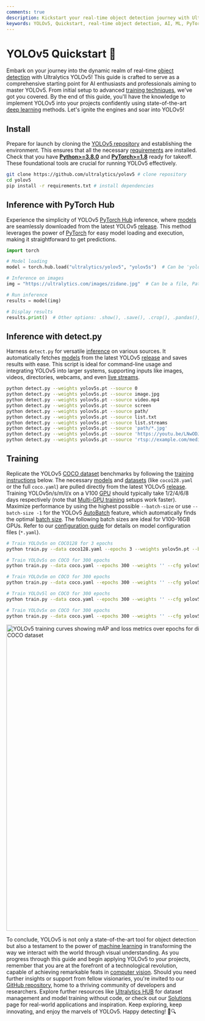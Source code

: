 ```yaml
---
comments: true
description: Kickstart your real-time object detection journey with Ultralytics YOLOv5! This guide covers installation, inference, and training to help you master YOLOv5 quickly.
keywords: YOLOv5, Quickstart, real-time object detection, AI, ML, PyTorch, inference, training, Ultralytics, machine learning, deep learning, PyTorch Hub, COCO dataset
---
```


# YOLOv5 Quickstart 🚀

Embark on your journey into the dynamic realm of real-time [object detection](https://www.ultralytics.com/glossary/object-detection) with Ultralytics YOLOv5! This guide is crafted to serve as a comprehensive starting point for AI enthusiasts and professionals aiming to master YOLOv5. From initial setup to advanced [training techniques](../../modes/train.md), we've got you covered. By the end of this guide, you'll have the knowledge to implement YOLOv5 into your projects confidently using state-of-the-art [deep learning](https://www.ultralytics.com/glossary/deep-learning-dl) methods. Let's ignite the engines and soar into YOLOv5!

## Install

Prepare for launch by cloning the [YOLOv5 repository](https://github.com/ultralytics/yolov5) and establishing the environment. This ensures that all the necessary [requirements](https://github.com/ultralytics/yolov5/blob/master/requirements.txt) are installed. Check that you have [**Python>=3.8.0**](https://www.python.org/) and [**PyTorch>=1.8**](https://pytorch.org/get-started/locally/) ready for takeoff. These foundational tools are crucial for running YOLOv5 effectively.

```bash
git clone https://github.com/ultralytics/yolov5 # clone repository
cd yolov5
pip install -r requirements.txt # install dependencies
```

## Inference with PyTorch Hub

Experience the simplicity of YOLOv5 [PyTorch Hub](./tutorials/pytorch_hub_model_loading.md) inference, where [models](https://github.com/ultralytics/yolov5/tree/master/models) are seamlessly downloaded from the latest YOLOv5 [release](https://github.com/ultralytics/yolov5/releases). This method leverages the power of [PyTorch](https://www.ultralytics.com/glossary/pytorch) for easy model loading and execution, making it straightforward to get predictions.

```python
import torch

# Model loading
model = torch.hub.load("ultralytics/yolov5", "yolov5s")  # Can be 'yolov5n' - 'yolov5x6', or 'custom'

# Inference on images
img = "https://ultralytics.com/images/zidane.jpg"  # Can be a file, Path, PIL, OpenCV, numpy, or list of images

# Run inference
results = model(img)

# Display results
results.print()  # Other options: .show(), .save(), .crop(), .pandas(), etc. Explore these in the Predict mode documentation.
```

## Inference with detect.py

Harness `detect.py` for versatile [inference](../../modes/predict.md) on various sources. It automatically fetches [models](https://github.com/ultralytics/yolov5/tree/master/models) from the latest YOLOv5 [release](https://github.com/ultralytics/yolov5/releases) and saves results with ease. This script is ideal for command-line usage and integrating YOLOv5 into larger systems, supporting inputs like images, videos, directories, webcams, and even [live streams](https://en.wikipedia.org/wiki/Streaming_media).

```bash
python detect.py --weights yolov5s.pt --source 0                              # webcam
python detect.py --weights yolov5s.pt --source image.jpg                      # image
python detect.py --weights yolov5s.pt --source video.mp4                      # video
python detect.py --weights yolov5s.pt --source screen                         # screenshot
python detect.py --weights yolov5s.pt --source path/                          # directory
python detect.py --weights yolov5s.pt --source list.txt                       # list of images
python detect.py --weights yolov5s.pt --source list.streams                   # list of streams
python detect.py --weights yolov5s.pt --source 'path/*.jpg'                   # glob pattern
python detect.py --weights yolov5s.pt --source 'https://youtu.be/LNwODJXcvt4' # YouTube video
python detect.py --weights yolov5s.pt --source 'rtsp://example.com/media.mp4' # RTSP, RTMP, HTTP stream
```

## Training

Replicate the YOLOv5 [COCO dataset](https://cocodataset.org/#home) benchmarks by following the [training instructions](../../modes/train.md) below. The necessary [models](https://github.com/ultralytics/yolov5/tree/master/models) and [datasets](../../datasets/detect/coco.md) (like `coco128.yaml` or the full `coco.yaml`) are pulled directly from the latest YOLOv5 [release](https://github.com/ultralytics/yolov5/releases). Training YOLOv5n/s/m/l/x on a V100 [GPU](https://www.ultralytics.com/glossary/gpu-graphics-processing-unit) should typically take 1/2/4/6/8 days respectively (note that [Multi-GPU training](./tutorials/multi_gpu_training.md) setups work faster). Maximize performance by using the highest possible `--batch-size` or use `--batch-size -1` for the YOLOv5 [AutoBatch](https://github.com/ultralytics/yolov5/pull/5092) feature, which automatically finds the optimal [batch size](https://www.ultralytics.com/glossary/batch-size). The following batch sizes are ideal for V100-16GB GPUs. Refer to our [configuration guide](../../usage/cfg.md) for details on model configuration files (`*.yaml`).

```bash
# Train YOLOv5n on COCO128 for 3 epochs
python train.py --data coco128.yaml --epochs 3 --weights yolov5n.pt --batch-size 128

# Train YOLOv5s on COCO for 300 epochs
python train.py --data coco.yaml --epochs 300 --weights '' --cfg yolov5s.yaml --batch-size 64

# Train YOLOv5m on COCO for 300 epochs
python train.py --data coco.yaml --epochs 300 --weights '' --cfg yolov5m.yaml --batch-size 40

# Train YOLOv5l on COCO for 300 epochs
python train.py --data coco.yaml --epochs 300 --weights '' --cfg yolov5l.yaml --batch-size 24

# Train YOLOv5x on COCO for 300 epochs
python train.py --data coco.yaml --epochs 300 --weights '' --cfg yolov5x.yaml --batch-size 16
```

<img width="800" src="https://github.com/ultralytics/docs/releases/download/0/yolov5-training-curves.avif" alt="YOLOv5 training curves showing mAP and loss metrics over epochs for different model sizes (n, s, m, l, x) on the COCO dataset">

To conclude, YOLOv5 is not only a state-of-the-art tool for object detection but also a testament to the power of [machine learning](https://www.ultralytics.com/glossary/machine-learning-ml) in transforming the way we interact with the world through visual understanding. As you progress through this guide and begin applying YOLOv5 to your projects, remember that you are at the forefront of a technological revolution, capable of achieving remarkable feats in [computer vision](https://www.ultralytics.com/glossary/computer-vision-cv). Should you need further insights or support from fellow visionaries, you're invited to our [GitHub repository](https://github.com/ultralytics/yolov5), home to a thriving community of developers and researchers. Explore further resources like [Ultralytics HUB](https://www.ultralytics.com/hub) for dataset management and model training without code, or check out our [Solutions](https://www.ultralytics.com/solutions) page for real-world applications and inspiration. Keep exploring, keep innovating, and enjoy the marvels of YOLOv5. Happy detecting! 🌠🔍
